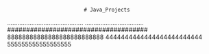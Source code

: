                              # Java_Projects
............................................
..................................
#####################################
88888888888888888888888888
4444444444444444444444444
555555555555555555
